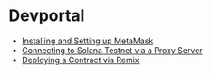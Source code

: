 # Devportal

* [Installing and Setting up MetaMask](/devportal/metamask_setup.md)
* [Connecting to Solana Testnet via a Proxy Server](/devportal/testnet/connect_to_solana_via_proxy.md)
* [Deploying a Contract via Remix](/devportal/testnet/deploy_contract_via_remix.md)
